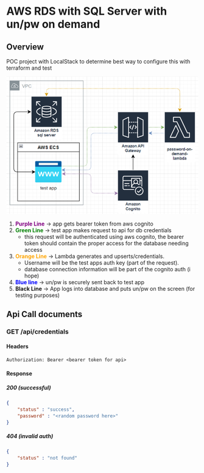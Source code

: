 # AWS RDS with SQL Server with un/pw on demand

## Overview
POC project with LocalStack to determine best way to configure this with terraform and test

![Proof of concept Diagram](images/poc-diagram.png)

1. **<span style="color:purple">Purple Line</span>** -> app gets bearer token from aws cognito
2. **<span style="color:green">Green Line</span>** -> test app makes request to api for db credentials
    * this request will be authenticated using aws cognito, the bearer token should contain the proper access for the database needing access
3. **<span style="color:orange">Orange Line</span>** -> Lambda generates and upserts/credentials.
    * Username will be the test apps auth key (part of the request).
    * database connection information will be part of the cognito auth (i hope)
4. **<span style="color:blue">Blue line</span>** -> un/pw is securely sent back to test app
5. **Black Line** -> App logs into database and puts un/pw on the screen (for testing purposes)

## Api Call documents

### GET /api/credentials

#### Headers
```text
Authorization: Bearer <bearer token for api>
```

#### Response
##### 200 (successful)
```json
{
    "status" : "success",
    "password" : "<random password here>"
}
```

##### 404 (invalid auth)
```json
{
    "status" : "not found"
}
```



